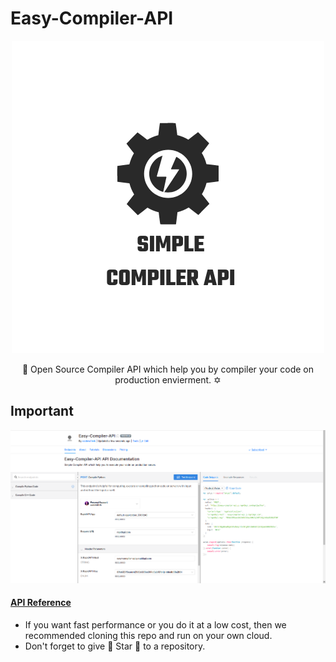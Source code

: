 # Easy-Compiler-API
<p align="center">
  <img src="https://github.com/codewithvk/Easy-Compiler-API/blob/master/assets/Simple%20Compiler%20API.png" />
  <p align="center">🚀  Open Source Compiler API which help you by compiler your code on production envierment. ✡️ </p>
</p>


## Important

<p align="center">
  <img src="https://github.com/codewithvk/Easy-Compiler-API/blob/master/assets/temp.png" />
</p>

  
#### [API Reference](https://rapidapi.com/codewithvk/api/easy-compiler-api/)
 - If you want fast performance or you do it at a low cost, then we recommended cloning this repo and run on your own cloud.
 - Don't forget to give 🌟 Star  🌟 to a repository.

